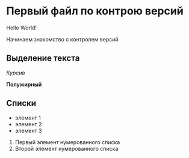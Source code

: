 # Первый файл по контрою версий
Hello World!

Начинаем знакомство с контролем версий

## Выделение текста

*Курсив*

**Полужирный**

## Списки

* элемент 1
* элемент 2
* элемент 3

1. Первый элемент нумерованного списка
2. Второй элемент нумерованного списка